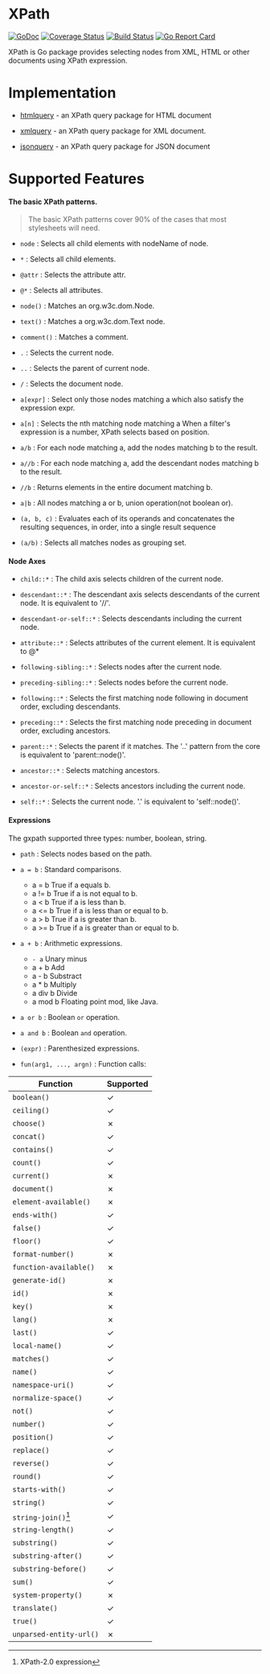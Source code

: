 XPath
====
[![GoDoc](https://godoc.org/github.com/antchfx/xpath?status.svg)](https://godoc.org/github.com/antchfx/xpath)
[![Coverage Status](https://coveralls.io/repos/github/antchfx/xpath/badge.svg?branch=master)](https://coveralls.io/github/antchfx/xpath?branch=master)
[![Build Status](https://travis-ci.org/antchfx/xpath.svg?branch=master)](https://travis-ci.org/antchfx/xpath)
[![Go Report Card](https://goreportcard.com/badge/github.com/antchfx/xpath)](https://goreportcard.com/report/github.com/antchfx/xpath)

XPath is Go package provides selecting nodes from XML, HTML or other documents using XPath expression.

Implementation
===

- [htmlquery](https://github.com/antchfx/htmlquery) - an XPath query package for HTML document

- [xmlquery](https://github.com/antchfx/xmlquery) - an XPath query package for XML document.

- [jsonquery](https://github.com/antchfx/jsonquery) - an XPath query package for JSON document

Supported Features
===

#### The basic XPath patterns.

> The basic XPath patterns cover 90% of the cases that most stylesheets will need.

- `node` : Selects all child elements with nodeName of node.

- `*` : Selects all child elements.

- `@attr` : Selects the attribute attr.

- `@*` : Selects all attributes.

- `node()` : Matches an org.w3c.dom.Node.

- `text()` : Matches a org.w3c.dom.Text node.

- `comment()` : Matches a comment.

- `.` : Selects the current node.

- `..` : Selects the parent of current node.

- `/` : Selects the document node.

- `a[expr]` : Select only those nodes matching a which also satisfy the expression expr.

- `a[n]` : Selects the nth matching node matching a When a filter's expression is a number, XPath selects based on position.

- `a/b` : For each node matching a, add the nodes matching b to the result.

- `a//b` : For each node matching a, add the descendant nodes matching b to the result.

- `//b` : Returns elements in the entire document matching b.

- `a|b` : All nodes matching a or b, union operation(not boolean or).

- `(a, b, c)` : Evaluates each of its operands and concatenates the resulting sequences, in order, into a single result sequence

- `(a/b)` : Selects all matches nodes as grouping set.

#### Node Axes

- `child::*` : The child axis selects children of the current node.

- `descendant::*` : The descendant axis selects descendants of the current node. It is equivalent to '//'.

- `descendant-or-self::*` : Selects descendants including the current node.

- `attribute::*` : Selects attributes of the current element. It is equivalent to @*

- `following-sibling::*` : Selects nodes after the current node.

- `preceding-sibling::*` : Selects nodes before the current node.

- `following::*` : Selects the first matching node following in document order, excluding descendants.

- `preceding::*` : Selects the first matching node preceding in document order, excluding ancestors.

- `parent::*` : Selects the parent if it matches. The '..' pattern from the core is equivalent to 'parent::node()'.

- `ancestor::*` : Selects matching ancestors.

- `ancestor-or-self::*` : Selects ancestors including the current node.

- `self::*` : Selects the current node. '.' is equivalent to 'self::node()'.

#### Expressions

 The gxpath supported three types: number, boolean, string.

- `path` : Selects nodes based on the path.

- `a = b` : Standard comparisons.

    * a = b	    True if a equals b.
    * a != b	True if a is not equal to b.
    * a < b	    True if a is less than b.
    * a <= b	True if a is less than or equal to b.
    * a > b	    True if a is greater than b.
    * a >= b	True if a is greater than or equal to b.

- `a + b` : Arithmetic expressions.

    * `- a`	Unary minus
    * a + b	Add
    * a - b	Substract
    * a * b	Multiply
    * a div b	Divide
    * a mod b	Floating point mod, like Java.

- `a or b` : Boolean `or` operation.

- `a and b` : Boolean `and` operation.

- `(expr)` : Parenthesized expressions.

- `fun(arg1, ..., argn)` : Function calls:

| Function | Supported |
| --- | --- |
`boolean()`| ✓ |
`ceiling()`| ✓ |
`choose()`| ✗ |
`concat()`| ✓ |
`contains()`| ✓ |
`count()`| ✓ |
`current()`| ✗ |
`document()`| ✗ |
`element-available()`| ✗ |
`ends-with()`| ✓ |
`false()`| ✓ |
`floor()`| ✓ |
`format-number()`| ✗ |
`function-available()`| ✗ |
`generate-id()`| ✗ |
`id()`| ✗ |
`key()`| ✗ |
`lang()`| ✗ |
`last()`| ✓ |
`local-name()`| ✓ |
`matches()`| ✓ |
`name()`| ✓ |
`namespace-uri()`| ✓ |
`normalize-space()`| ✓ |
`not()`| ✓ |
`number()`| ✓ |
`position()`| ✓ |
`replace()`| ✓ |
`reverse()`| ✓ |
`round()`| ✓ |
`starts-with()`| ✓ |
`string()`| ✓ |
`string-join()`[^1]| ✓ |
`string-length()`| ✓ |
`substring()`| ✓ |
`substring-after()`| ✓ |
`substring-before()`| ✓ |
`sum()`| ✓ |
`system-property()`| ✗ |
`translate()`| ✓ |
`true()`| ✓ |
`unparsed-entity-url()` | ✗ |

[^1]: XPath-2.0 expression
